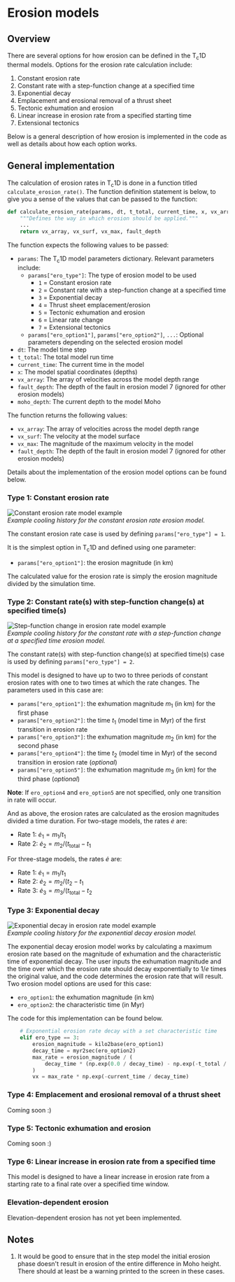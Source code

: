 # Erosion models

## Overview

There are several options for how erosion can be defined in the T<sub>c</sub>1D thermal models.
Options for the erosion rate calculation include:

1. Constant erosion rate
2. Constant rate with a step-function change at a specified time
3. Exponential decay
4. Emplacement and erosional removal of a thrust sheet
5. Tectonic exhumation and erosion
6. Linear increase in erosion rate from a specified starting time
7. Extensional tectonics

Below is a general description of how erosion is implemented in the code as well as details about how each option works.

## General implementation

The calculation of erosion rates in T<sub>c</sub>1D is done in a function titled `calculate_erosion_rate()`. The function definition statement is below, to give you a sense of the values that can be passed to the function:

```python
def calculate_erosion_rate(params, dt, t_total, current_time, x, vx_array, fault_depth, moho_depth):
    """Defines the way in which erosion should be applied."""
    ...
    return vx_array, vx_surf, vx_max, fault_depth
```

The function expects the following values to be passed:

- `params`: The T<sub>c</sub>1D model parameters dictionary. Relevant parameters include:
    - `params["ero_type"]`: The type of erosion model to be used
        - `1` = Constant erosion rate
        - `2` = Constant rate with a step-function change at a specified time
        - `3` = Exponential decay
        - `4` = Thrust sheet emplacement/erosion
        - `5` = Tectonic exhumation and erosion
        - `6` = Linear rate change
        - `7` = Extensional tectonics
    - `params["ero_option1"]`, `params["ero_option2"]`, `...`: Optional parameters depending on the selected erosion model
- `dt`: The model time step
- `t_total`: The total model run time
- `current_time`: The current time in the model
- `x`: The model spatial coordinates (depths)
- `vx_array`: The array of velocities across the model depth range
- `fault_depth`: The depth of the fault in erosion model 7 (ignored for other erosion models)
- `moho_depth`: The current depth to the model Moho

The function returns the following values:

- `vx_array`: The array of velocities across the model depth range
- `vx_surf`: The velocity at the model surface
- `vx_max`: The magnitude of the maximum velocity in the model
- `fault_depth`: The depth of the fault in erosion model 7 (ignored for other erosion models)

Details about the implementation of the erosion model options can be found below.

### Type 1: Constant erosion rate

![Constant erosion rate model example](png/cooling_hist_erotype1.png)<br/>
*Example cooling history for the constant erosion rate erosion model.*

The constant erosion rate case is used by defining `params["ero_type"] = 1`.

It is the simplest option in T<sub>c</sub>1D and defined using one parameter:

- `params["ero_option1"]`: the erosion magnitude (in km)

The calculated value for the erosion rate is simply the erosion magnitude divided by the simulation time.

### Type 2: Constant rate(s) with step-function change(s) at specified time(s)

![Step-function change in erosion rate model example](png/cooling_hist_erotype2.png)<br/>
*Example cooling history for the constant rate with a step-function change at a specified time erosion model.*

The constant rate(s) with step-function change(s) at specified time(s) case is used by defining `params["ero_type"] = 2`.

This model is designed to have up to two to three periods of constant erosion rates with one to two times at which the rate changes.
The parameters used in this case are:

- `params["ero_option1"]`: the exhumation magnitude $m_{1}$ (in km)  for the first phase
- `params["ero_option2"]`: the time $t_{1}$ (model time in Myr) of the first transition in erosion rate 
- `params["ero_option3"]`: the exhumation magnitude $m_{2}$ (in km) for the second phase
- `params["ero_option4"]`: the time $t_{2}$ (model time in Myr) of the second transition in erosion rate (*optional*)
- `params["ero_option5"]`: the exhumation magnitude $m_{3}$ (in km) for the third phase (*optional*)

**Note**: If `ero_option4` and `ero_option5` are not specified, only one transition in rate will occur.

And as above, the erosion rates are calculated as the erosion magnitudes divided a time duration.
For two-stage models, the rates $\dot{e}$ are:

- Rate 1: $\dot{e}_{1} = m_{1} / t_{1}$
- Rate 2: $\dot{e}_{2} = m_{2} / (t_{\mathrm{total}} - t_{1}$

For three-stage models, the rates $\dot{e}$ are:

- Rate 1: $\dot{e}_{1} = m_{1} / t_{1}$
- Rate 2: $\dot{e}_{2} = m_{2} / (t_{2} - t_{1}$
- Rate 3: $\dot{e}_{3} = m_{3} / (t_{\mathrm{total}} - t_{2}$

### Type 3: Exponential decay

![Exponential decay in erosion rate model example](png/cooling_hist_erotype3.png)<br/>
*Example cooling history for the exponential decay erosion model.*

The exponential decay erosion model works by calculating a maximum erosion rate based on the magnitude of exhumation and the characteristic time of exponential decay.
The user inputs the exhumation magnitude and the time over which the erosion rate should decay exponentially to $1/e$ times the original value, and the code determines the erosion rate that will result.
Two erosion model options are used for this case:

- `ero_option1`: the exhumation magnitude (in km)
- `ero_option2`: the characteristic time (in Myr)

The code for this implementation can be found below.

```python
    # Exponential erosion rate decay with a set characteristic time
    elif ero_type == 3:
        erosion_magnitude = kilo2base(ero_option1)
        decay_time = myr2sec(ero_option2)
        max_rate = erosion_magnitude / (
            decay_time * (np.exp(0.0 / decay_time) - np.exp(-t_total / decay_time))
        )
        vx = max_rate * np.exp(-current_time / decay_time)
```

### Type 4: Emplacement and erosional removal of a thrust sheet

Coming soon :)

### Type 5: Tectonic exhumation and erosion

Coming soon :)

### Type 6: Linear increase in erosion rate from a specified time

This model is designed to have a linear increase in erosion rate from a starting rate to a final rate over a specified time window.


### Elevation-dependent erosion

Elevation-dependent erosion has not yet been implemented.

## Notes

1. It would be good to ensure that in the step model the initial erosion phase doesn't result in erosion of the entire difference in Moho height. There should at least be a warning printed to the screen in these cases.
